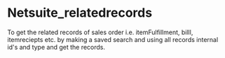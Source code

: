 # Netsuite_relatedrecords
To get the related records of sales order i.e. itemFulfillment, billl, itemreciepts etc. by making a saved search and using all records internal id's and type and get the records.
